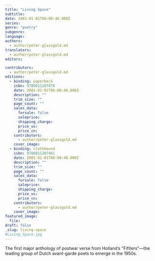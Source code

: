 ```yaml
---
title: "Living Space"
subtitle:
date: 2001-01-01T06:00:46.000Z
series:
genre: "poetry"
subgenre:
language:
authors:
  - author/peter-glassgold.md
translators:
  - author/peter-glassgold.md
editors:

contributors:
  - author/peter-glassgold.md
editions:
  - binding: paperback
    isbn: 9780811207478
    date: 2001-01-01T06:00:46.000Z
    description: ""
    trim_size: ""
    page_count: ""
    sales_data:
      forsale: false
      saleprice:
      shipping_charge:
      price_us:
      price_cn:
    contributors:
      - author/peter-glassgold.md
    cover_image:
  - binding: clothbound
    isbn: 9780811207461
    date: 2001-01-01T06:00:46.000Z
    description: ""
    trim_size: ""
    page_count: ""
    sales_data:
      forsale: false
      saleprice:
      shipping_charge:
      price_us:
      price_cn:
    contributors:
      - author/peter-glassgold.md
    cover_image:
featured_image:
  file:
draft: false
_slug: living-space
#Living_Space.jpg
---
```


The first major anthology of postwar verse from Holland’s "Fifiters"––the leading group of Dutch avant-garde poets to emerge in the 1950s.
